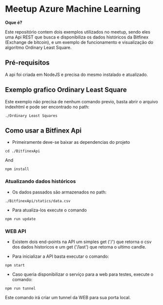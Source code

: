 # Meetup Azure Machine Learning

**Oque é?**

Este repositório contem dois exemplos utilizados no meetup, sendo eles uma Api
REST que busca e disponibiliza os dados históricos da Bitfinex (Exchange de bitcoin),
e um exemplo de funcionamento e visualização do algoritmo Ordinary Least Square.

## Pré-requisitos

A api foi criada em NodeJS e precisa do mesmo instalado e atualizado.

## Exemplo grafico Ordinary Least Square

Este exemplo não precisa de nenhum comando previo, basta abrir o arquivo
indexhtml e pode ser encontrado no path:
```
./Ordinary Least Squares
```

## Como usar a Bitfinex Api

- Primeiramente deve-se baixar as dependencias do projeto
```
cd ./BitfinexApi
```
And

```
npm install
```

### Atualizando dados históricos

- Os dados passados são armazenados no path:
```
./BitfinexApi/statics/data.csv
```

- Para atualiza-los execute o comando

```
npm run update
```

### WEB API
- Existem dois end-points na API um simples get ('/') que 
retorna o csv dos dados historicos e um get ('/last') 
que retorna o ultimo candle.

- Para inicializar a API basta executar o comando:
```
npm start
```

- Caso queria disponibilizar o serviço para a web para testes, 
execute o comando:

```
npm run tunnel
```

Este comando irá criar um tunnel da WEB para sua porta local.